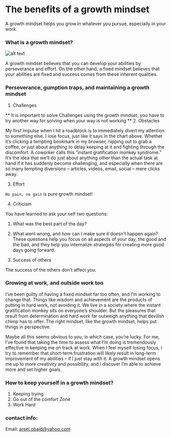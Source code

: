 # The benefits of a growth mindset

A growth mindset helps you grow in whatever you pursue, especially in your work.

### What is a growth mindset? 
![alt text](https://www.techtello.com/wp-content/uploads/2020/06/fixed-mindset-vs-growth-mindset-chart.png)

A growth mindset believes that you can develop your abilities by perseverance and effort.
On the other hand, a fixed mindset believes that your abilities are fixed and success comes from these inherent qualities.

### Perseverance, gumption traps, and maintaining a growth mindset

1. Challenges

** It is important to solve Challenges using the growth mindset; you have to try another way for solving when your way is not working **
2. Obstacles

My first impulse when I hit a roadblock is to immediately divert my attention to something else. I lose focus, just like it says in the chart above. Whether it’s clicking a tempting bookmark in my browser, nipping out to grab a coffee, or just about anything to delay keeping at it and fighting through the discomfort. A coworker calls this “instant gratification monkey syndrome.” It’s the idea that we’ll do just about anything other than the actual task at hand if it has suddenly become challenging, and especially when there are so many tempting diversions – articles, videos, email, social – mere clicks away.

3. Effort

`No pain, no gain` is pure growth mindset!

4. Criticism

You have learned to ask your self two questions:

1. What was the best part of the day?
2. What went wrong, and how can I make sure it doesn’t happen again?
These questions help you focus on all aspects of your day, the good and the bad, and they help you internalize strategies for creating more good days going forward.

5. Success of others

The success of the others don't affect you.

### Growing at work, and outside work too

I’ve been guilty of having a fixed mindset far too often, and I’m working to change that. Things like wisdom and achievement are the products of putting in hard work, not avoiding it. We live in a society where the instant gratification monkey sits on everyone’s shoulder. But the pleasures that result from determination and hard work far outweigh anything that devilish chimp has to offer. The right mindset, like the growth mindset, helps put things in perspective.

Maybe all this seems obvious to you, in which case, you’re lucky. For me, I’ve found that taking the time to assess what I’m doing is tremendously effective in keeping me on track at work. When I feel myself losing focus, I try to remember that short-term frustration will likely result in long-term improvement of my abilities – if I just stay with it. A growth mindset opens me up to more creativity and possibility, and I discover I’m able to achieve more and set higher goals.

### How to keep yourself in a growth mindset?

1. Keeping trying
2. Go out of the comfort Zone
3. Work Hard

### contact info:
Email: areej.obaid@yahoo.com
